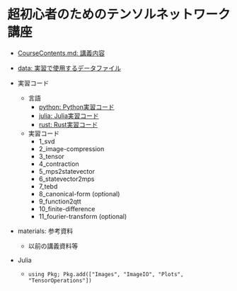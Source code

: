 # 超初心者のためのテンソルネットワーク講座

* [CourseContents.md: 講義内容](CourseContents.md)
* [data: 実習で使用するデータファイル](data)
* 実習コード
    - 言語
        - [python: Python実習コード](python)
        - [julia: Julia実習コード](julia)
        - [rust: Rust実習コード](rust)
    - 実習コード
        - 1_svd
        - 2_image-compression
        - 3_tensor
        - 4_contraction
        - 5_mps2statevector
        - 6_statevector2mps
        - 7_tebd
        - 8_canonical-form (optional)
        - 9_function2qtt
        - 10_finite-difference
        - 11_fourier-transform (optional)

* materials: 参考資料
    - 以前の講義資料等

* Julia
  - `using Pkg; Pkg.add(["Images", "ImageIO", "Plots", "TensorOperations"])`

